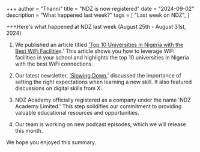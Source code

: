 +++
author = "Thanni"
title = "NDZ is now registered"
date = "2024-09-02"
description = "What happened last week?"
tags = [
"Last week on NDZ",
]

+++Here's what happened at NDZ last week (August 25th - August 31st, 2024)

<!--more-->

1. We published an article titled ['Top 10 Universities in Nigeria with the Best WiFi Facilitie](https://ndz.ng/blog/138-top-10-universities-in-nigeria-to-get-best-wifi-facilities)s.' This article shows you how to leverage WiFi facilities in your school and highlights the top 10 universities in Nigeria with the best WiFi connections.

2. Our latest newsletter, ['Slowing Down](https://open.substack.com/pub/stateofskills/p/slowing-down?utm_source=share&utm_medium=android&r=29fvdd),' discussed the importance of setting the right expectations when learning a new skill. It also featured discussions on digital skills from X.

3. NDZ Academy officially registered as a company under the name 'NDZ Academy Limited.' This step solidifies our commitment to providing valuable educational resources and opportunities.

4. Our team is working on new podcast episodes, which we will release this month.

We hope you enjoyed this summary.
